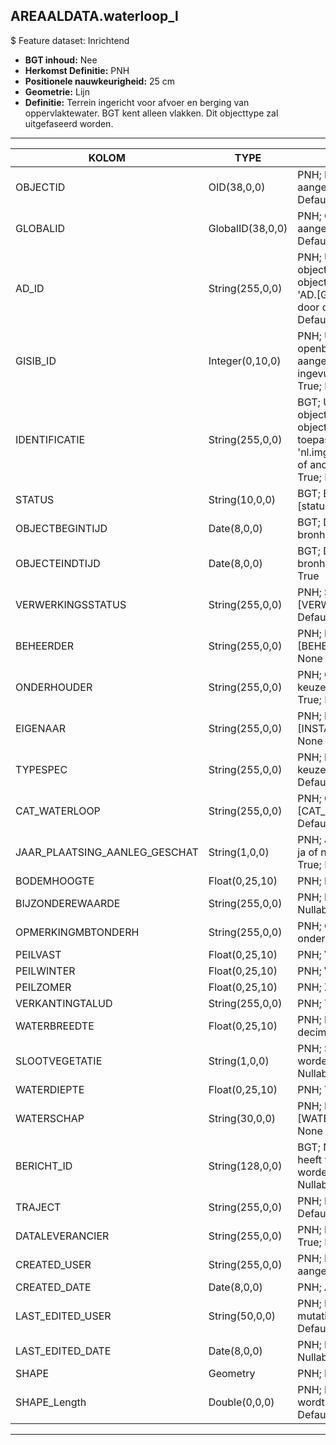 ## AREAALDATA.waterloop_l

$ Feature dataset: Inrichtend

* __BGT inhoud:__ Nee
* __Herkomst Definitie:__ PNH
* __Positionele nauwkeurigheid:__ 25 cm
* __Geometrie:__ Lijn
* __Definitie:__ Terrein ingericht voor afvoer en berging van oppervlaktewater. BGT kent alleen vlakken. Dit objecttype zal uitgefaseerd worden.

***

|KOLOM                               |TYPE          	       |DEFINITIE|
|------                              |----          	       |-----    |
|OBJECTID                            |OID(38,0,0)              |PNH; Intern ArcGIS Identificatienummer, aangemaakt door ArcGIS; Nullable: False; Default: None|
|GLOBALID                            |GlobalID(38,0,0)         |PNH; Global Unique Identifier,  aangemaakt door ArcGIS; Nullable: False; Default: None|
|AD_ID                               |String(255,0,0)          |PNH; Uniek identificatienummer voor het object dat onveranderlijk is zolang het object bestaat in Areaaldata: in format 'AD.[GUID]'. Dit moet worden ingevuld door de aannemer; Nullable: False; Default: None|
|GISIB_ID                            |Integer(0,10,0)          |PNH; Uniek Identificatienummer beheer openbare ruimte (GISIB), wordt aangemaakt in GISIB en mag niet worden ingevuld door de aannemer; Nullable: True; Default: None|
|IDENTIFICATIE                       |String(255,0,0)          |BGT; Uniek identificatienummer voor het object dat onveranderlijk is zolang het object bestaat: bevat indien van toepassing BGT/IMKL ID in format 'nl.imgeo/imkl.bronhouderscode.LokaalID' of anders: '00000'.LokaalID; Nullable: True; Default: None|
|STATUS                              |String(10,0,0)           |BGT; BGT status van het object; keuzelijst [status]; Nullable: False; Default: bestaand|
|OBJECTBEGINTIJD                     |Date(8,0,0)              |BGT; Datum waarop het object bij de bronhouder is ontstaan; Nullable: False|
|OBJECTEINDTIJD                      |Date(8,0,0)              |BGT; Datum waarop het object bij de bronhouder niet meer geldig is; Nullable: True|
|VERWERKINGSSTATUS                   |String(255,0,0)          |PNH; Status van de gegevens; keuzelijst [VERWERKINGSSTATUS]; Nullable: False; Default: Nieuw|
|BEHEERDER                           |String(255,0,0)          |PNH; Beheerder van het object; keuzelijst [BEHEERDER]; Nullable: True; Default: None|
|ONDERHOUDER                         |String(255,0,0)          |PNH; Onderhouder van het object; keuzelijst [ONDERHOUDER]; Nullable: True; Default: None|
|EIGENAAR                            |String(255,0,0)          |PNH; Eigenaar van het object; keuzelijst [INSTANTIE]; Nullable: True; Default: None|
|TYPESPEC                            |String(255,0,0)          |PNH; Nadere typering van het object; keuzelijst [typeSpecWTL]; Nullable: True; Default: None|
|CAT_WATERLOOP                       |String(255,0,0)          |PNH; Categorie waterloop; keuzelijst [CAT_WATERLOOP]; Nullable: True; Default: None|
|JAAR_PLAATSING_AANLEG_GESCHAT       |String(1,0,0)            |PNH; Jaar plaatsing of aanleg is geschat: ja of nee; keuzelijst [jaNee]; Nullable: True; Default: N|
|BODEMHOOGTE                         |Float(0,25,10)           |PNH; Hoogte t.o.v. NAP; Nullable: True|
|BIJZONDEREWAARDE                    |String(255,0,0)          |PNH; Indicatie van bijzondere waarde; Nullable: True; Default: None|
|OPMERKINGMBTONDERH                  |String(255,0,0)          |PNH; Opmerking met betrekking tot het onderhoud; Nullable: True; Default: None|
|PEILVAST                            |Float(0,25,10)           |PNH; Vaste peil; Nullable: True|
|PEILWINTER                          |Float(0,25,10)           |PNH; Winter peil; Nullable: True|
|PEILZOMER                           |Float(0,25,10)           |PNH; Zomer peil; Nullable: True|
|VERKANTINGTALUD                     |String(255,0,0)          |PNH; TODO; Nullable: True; Default: None|
|WATERBREEDTE                        |Float(0,25,10)           |PNH; Breedte Natte profiel in meters (2 decimalen); Nullable: True|
|SLOOTVEGETATIE                      |String(1,0,0)            |PNH; Slootvegetatie dient verwerkt te worden: Ja/Nee; keuzelijst [jaNee]; Nullable: True; Default: N|
|WATERDIEPTE                         |Float(0,25,10)           |PNH; TODO; Nullable: True|
|WATERSCHAP                          |String(30,0,0)           |PNH; Naam Waterschap; keuzelijst [WATERSCHAP]; Nullable: True; Default: None|
|BERICHT_ID                          |String(128,0,0)          |BGT; Nummer van het bericht dat PNH heeft verzonden naar LV. Dit mag niet worden ingevuld door de aannemer; Nullable: True; Default: None; Visible:No|
|TRAJECT                             |String(255,0,0)          |PNH; FK naar traject_v; Nullable: True; Default: None|
|DATALEVERANCIER                     |String(255,0,0)          |PNH; Leverancier van de data; Nullable: True; Default: None|
|CREATED_USER                        |String(255,0,0)          |PNH; Naam van gebruiker die de rij heeft aangemaakt; Nullable: True; Default: None|
|CREATED_DATE                        |Date(8,0,0)              |PNH; Aanmaakdatum; Nullable: True|
|LAST_EDITED_USER                    |String(50,0,0)           |PNH; Naam van gebruiker die de laatste mutatie heeft doorgevoerd; Nullable: True; Default: None|
|LAST_EDITED_DATE                    |Date(8,0,0)              |PNH; Datum van de laatste mutatie; Nullable: True|
|SHAPE                               |Geometry                 |PNH; Lijn|
|SHAPE_Length                        |Double(0,0,0)            |PNH; Lengte in meters, 5 decimalen. Dit wordt automatisch gevuld; Nullable: False; Default: None|



***
